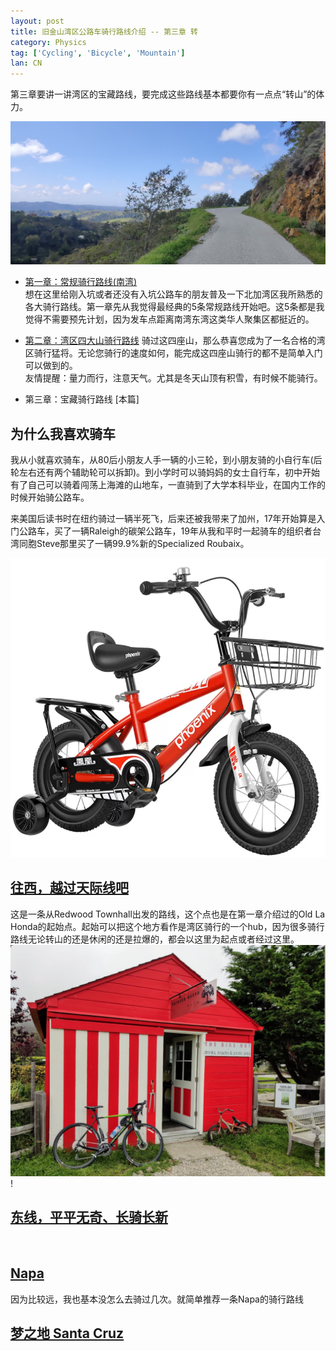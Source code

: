 ```yaml
---
layout: post
title: 旧金山湾区公路车骑行路线介绍 -- 第三章 转
category: Physics
tag: ['Cycling', 'Bicycle', 'Mountain']
lan: CN
---
```


第三章要讲一讲湾区的宝藏路线，要完成这些路线基本都要你有一点点“转山”的体力。<br/>

![OLH west side](/images/cycling_routes/2023-03-07_OLH_west_side.jpg)

<!--preview-->

* [第一章：常规骑行路线(南湾)](/way/cycling-routes-at-bay-area)  <br />
想在这里给刚入坑或者还没有入坑公路车的朋友普及一下北加湾区我所熟悉的各大骑行路线。第一章先从我觉得最经典的5条常规路线开始吧。这5条都是我觉得不需要预先计划，因为发车点距离南湾东湾这类华人聚集区都挺近的。

* [第二章：湾区四大山骑行路线](/way/cycling-routes-at-bay-area_2)
骑过这四座山，那么恭喜您成为了一名合格的湾区骑行猛将。无论您骑行的速度如何，能完成这四座山骑行的都不是简单入门可以做到的。 <br/>
友情提醒：量力而行，注意天气。尤其是冬天山顶有积雪，有时候不能骑行。 <br/>

* 第三章：宝藏骑行路线 [本篇]

## 为什么我喜欢骑车

我从小就喜欢骑车，从80后小朋友人手一辆的小三轮，到小朋友骑的小自行车(后轮左右还有两个辅助轮可以拆卸)。到小学时可以骑妈妈的女士自行车，初中开始有了自己可以骑着闯荡上海滩的山地车，一直骑到了大学本科毕业，在国内工作的时候开始骑公路车。

来美国后读书时在纽约骑过一辆半死飞，后来还被我带来了加州，17年开始算是入门公路车，买了一辆Raleigh的碳架公路车，19年从我和平时一起骑车的组织者台湾同胞Steve那里买了一辆99.9%新的Specialized Roubaix。

![80s_triwheel](/images/cycling_routes/2023-03-07_phoenix_kid.png)

## [往西，越过天际线吧]() 
这是一条从Redwood Townhall出发的路线，这个点也是在第一章介绍过的Old La Honda的起始点。起始可以把这个地方看作是湾区骑行的一个hub，因为很多骑行路线无论转山的还是休闲的还是拉爆的，都会以这里为起点或者经过这里。
<br/>
![The Bike Hut](/images/cycling_routes/2018-01-01_bike_hut.png)!

## [东线，平平无奇、长骑长新]()
<br/>

## [Napa]()
因为比较远，我也基本没怎么去骑过几次。就简单推荐一条Napa的骑行路线
<br/>

## [梦之地 Santa Cruz]()
<br />
